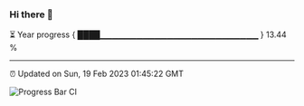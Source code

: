 ### Hi there 👋

⏳ Year progress { ████▁▁▁▁▁▁▁▁▁▁▁▁▁▁▁▁▁▁▁▁▁▁▁▁▁▁ } 13.44 %

---

⏰ Updated on Sun, 19 Feb 2023 01:45:22 GMT

![Progress Bar CI](https://github.com/ZhaoGui/ZhaoGui/workflows/Progress%20Bar%20CI/badge.svg)
